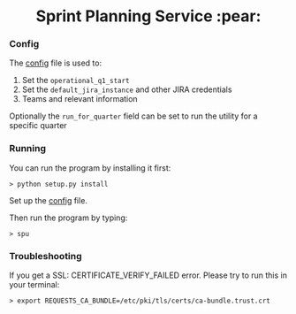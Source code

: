 <h1 align="center"> Sprint Planning Service :pear:</h1>

### Config 
The [config](config.py) file is used to: 
1. Set the `operational_q1_start`
1. Set the `default_jira_instance` and other JIRA credentials 
1. Teams and relevant information

Optionally the `run_for_quarter` field can be set to run the utility for a specific quarter
 

### Running 
You can run the program by installing it first: 

    > python setup.py install

Set up the [config](config.py) file.

Then run the program by typing:

    > spu
    
### Troubleshooting

If you get a SSL: CERTIFICATE_VERIFY_FAILED error. Please try to run this in your terminal: 

    > export REQUESTS_CA_BUNDLE=/etc/pki/tls/certs/ca-bundle.trust.crt